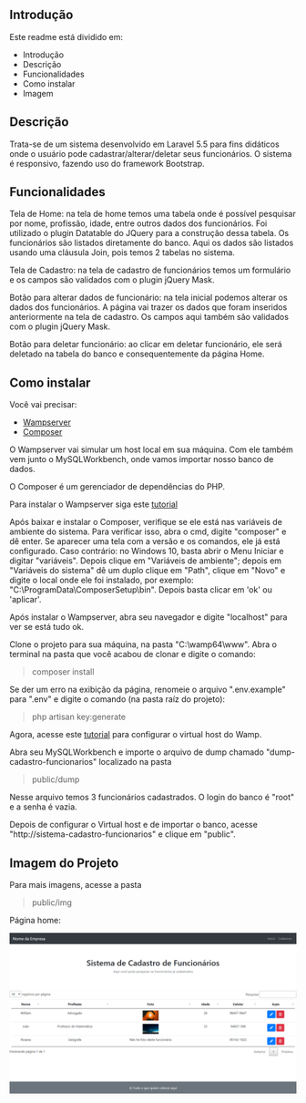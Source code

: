## Introdução

Este readme está dividido em:

- Introdução
- Descrição
- Funcionalidades
- Como instalar
- Imagem

## Descrição

Trata-se de um sistema desenvolvido em Laravel 5.5 para fins didáticos onde o usuário pode cadastrar/alterar/deletar seus funcionários. O sistema é responsivo, fazendo uso do framework Bootstrap.

## Funcionalidades

Tela de Home: na tela de home temos uma tabela onde é possível pesquisar por nome, profissão, idade, entre outros dados dos funcionários. Foi utilizado o plugin Datatable do JQuery para a construção dessa tabela. Os funcionários são listados diretamente do banco. Aqui os dados são listados usando uma cláusula Join, pois temos 2 tabelas no sistema.

Tela de Cadastro: na tela de cadastro de funcionários temos um formulário e os campos são validados com o plugin jQuery Mask.

Botão para alterar dados de funcionário: na tela inicial podemos alterar os dados dos funcionários. A página vai trazer os dados que foram inseridos anteriormente na tela de cadastro. Os campos aqui também são validados com o plugin jQuery Mask.

Botão para deletar funcionário: ao clicar em deletar funcionário, ele será deletado na tabela do banco e consequentemente da página Home.

## Como instalar

Você vai precisar:
- [Wampserver](https://www.wampserver.com/en/)
- [Composer](https://getcomposer.org/)

O Wampserver vai simular um host local em sua máquina. Com ele também vem junto o MySQLWorkbench, onde vamos importar nosso banco de dados.

O Composer é um gerenciador de dependências do PHP.

Para instalar o Wampserver siga este [tutorial](https://www.devmedia.com.br/instalacao-do-wampserver/25871)

Após baixar e instalar o Composer, verifique se ele está nas variáveis de ambiente do sistema. Para verificar isso, abra o cmd, digite "composer" e dê enter. Se aparecer uma tela com a versão e os comandos, ele já está configurado. Caso contrário: no Windows 10, basta abrir o Menu Iniciar e digitar "variáveis". Depois clique em "Variáveis de ambiente"; depois em "Variáveis do sistema" dê um duplo clique em "Path", clique em "Novo" e digite o local onde ele foi instalado, por exemplo: "C:\ProgramData\ComposerSetup\bin". Depois basta clicar em 'ok' ou 'aplicar'.

Após instalar o Wampserver, abra seu navegador e digite "localhost" para ver se está tudo ok.

Clone o projeto para sua máquina, na pasta "C:\wamp64\www". Abra o terminal na pasta que você acabou de clonar e digite o comando:
> composer install


Se der um erro na exibição da página, renomeie o arquivo ".env.example" para ".env" e digite o comando (na pasta raíz do projeto):
> php artisan key:generate


Agora, acesse este [tutorial](https://www.visualdicas.com.br/index.php/tools/web-server/4-como-alterar-um-servidor-virtual-wamp-server) para configurar o virtual host do Wamp.

Abra seu MySQLWorkbench e importe o arquivo de dump chamado "dump-cadastro-funcionarios" localizado na pasta
> public/dump

Nesse arquivo temos 3 funcionários cadastrados. O login do banco é "root" e a senha é vazia.

Depois de configurar o Virtual host e de importar o banco, acesse "http://sistema-cadastro-funcionarios" e clique em "public".

## Imagem do Projeto

Para mais imagens, acesse a pasta
> public/img

Página home:

![](public/img/home.png)
